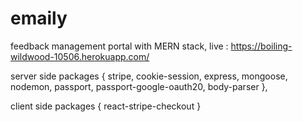 # emaily
feedback management portal with MERN stack, 
live : https://boiling-wildwood-10506.herokuapp.com/

server side packages {
stripe,
cookie-session,
express,
mongoose,
nodemon,
passport,
passport-google-oauth20,
body-parser
},

client side packages {
react-stripe-checkout
}
